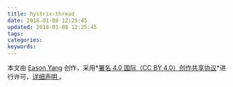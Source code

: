 ```yaml
---
title: hystrix-thread
date: 2018-01-08 12:25:45
updated: 2018-01-08 12:25:45
tags:
categories:
keywords:
---
```




本文由 [Eason Yang](https://eason-yang.com) 创作，采用*[署名 4.0 国际（CC BY 4.0）创作共享协议](http://creativecommons.org/licenses/by/4.0/deed.zh)*进行许可，[详细声明 ](https://eason-yang.com/about/)。